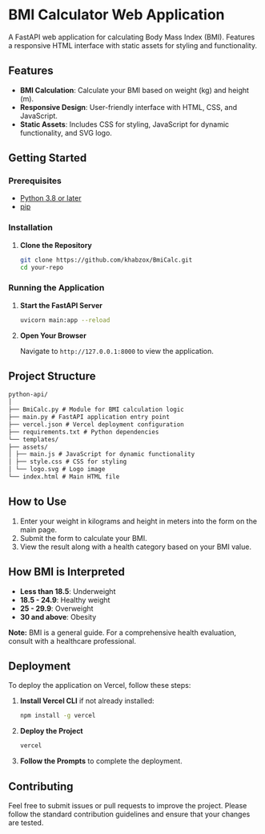 # BMI Calculator Web Application

A FastAPI web application for calculating Body Mass Index (BMI). Features a responsive HTML interface with static assets for styling and functionality.

## Features

- **BMI Calculation**: Calculate your BMI based on weight (kg) and height (m).
- **Responsive Design**: User-friendly interface with HTML, CSS, and JavaScript.
- **Static Assets**: Includes CSS for styling, JavaScript for dynamic functionality, and SVG logo.

## Getting Started

### Prerequisites

- [Python 3.8 or later](https://www.python.org/)
- [pip](https://pip.pypa.io/en/stable/)

### Installation

1. **Clone the Repository**

    ```sh
    git clone https://github.com/khabzox/BmiCalc.git
    cd your-repo
    ```

### Running the Application

1. **Start the FastAPI Server**

    ```sh
    uvicorn main:app --reload
    ```

2. **Open Your Browser**

    Navigate to `http://127.0.0.1:8000` to view the application.

## Project Structure

```markdown
python-api/
│
├── BmiCalc.py # Module for BMI calculation logic
├── main.py # FastAPI application entry point
├── vercel.json # Vercel deployment configuration
├── requirements.txt # Python dependencies
└── templates/
├── assets/
│ ├── main.js # JavaScript for dynamic functionality
│ ├── style.css # CSS for styling
│ └── logo.svg # Logo image
└── index.html # Main HTML file
```

## How to Use

1. Enter your weight in kilograms and height in meters into the form on the main page.
2. Submit the form to calculate your BMI.
3. View the result along with a health category based on your BMI value.

## How BMI is Interpreted

- **Less than 18.5**: Underweight
- **18.5 - 24.9**: Healthy weight
- **25 - 29.9**: Overweight
- **30 and above**: Obesity

**Note:** BMI is a general guide. For a comprehensive health evaluation, consult with a healthcare professional.

## Deployment

To deploy the application on Vercel, follow these steps:

1. **Install Vercel CLI** if not already installed:

    ```sh
    npm install -g vercel
    ```

2. **Deploy the Project**

    ```sh
    vercel
    ```

3. **Follow the Prompts** to complete the deployment.

## Contributing

Feel free to submit issues or pull requests to improve the project. Please follow the standard contribution guidelines and ensure that your changes are tested.